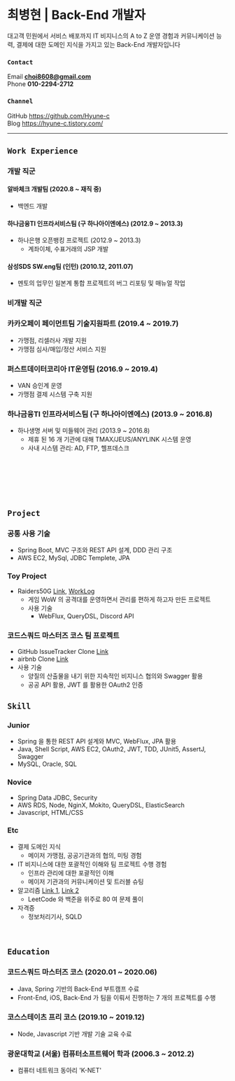 # 최병현 | Back-End 개발자

대고객 민원에서 서비스 배포까지 IT 비지니스의 A to Z 운영 경험과 커뮤니케이션 능력, 결제에 대한 도메인 지식을 가지고 있는 Back-End 개발자입니다

### `Contact`

Email **choi8608@gmail.com**  
Phone **010-2294-2712**

### `Channel`

GitHub <https://github.com/Hyune-c>  
Blog <https://hyune-c.tistory.com/>

---

## `Work Experience`

### 개발 직군

#### 알바체크 개발팀 (2020.8 ~ 재직 중)

- 백엔드 개발

#### 하나금융TI 인프라서비스팀 (구 하나아이엔에스) (2012.9 ~ 2013.3)

- 하나은행 오픈뱅킹 프로젝트 (2012.9 ~ 2013.3)
  - 계좌이체, 수표거래의 JSP 개발

#### 삼성SDS SW.eng팀 (인턴) (2010.12, 2011.07)

- 멘토의 업무인 일본계 통합 프로젝트의 버그 리포팅 및 매뉴얼 작업

### 비개발 직군

### 카카오페이 페이먼트팀 기술지원파트 (2019.4 ~ 2019.7)

- 가맹점, 리셀러사 개발 지원
- 가맹점 심사/매입/정산 서비스 지원

### 퍼스트데이터코리아 IT운영팀 (2016.9 ~ 2019.4)

- VAN 승인계 운영
- 가맹점 결제 시스템 구축 지원

### 하나금융TI 인프라서비스팀 (구 하나아이엔에스) (2013.9 ~ 2016.8)

- 하나생명 서버 및 미들웨어 관리 (2013.9 ~ 2016.8)
  - 제휴 된 16 개 기관에 대해 TMAX/JEUS/ANYLINK 시스템 운영
  - 사내 시스템 관리: AD, FTP, 헬프데스크

</br>
</br>
</br>
</br>
</br>

## `Project`

### 공통 사용 기술

- Spring Boot, MVC 구조와 REST API 설계, DDD 관리 구조
- AWS EC2, MySql, JDBC Templete, JPA

### Toy Project

- Raiders50G [Link](https://github.com/Hyune-c/raider50g),  [WorkLog](https://github.com/Hyune-c/TIL/tree/master/Toy%20Project/Raider50G)
  - 게임 WoW 의 공격대를 운영하면서 관리를 편하게 하고자 만든 프로젝트
  - 사용 기술
    - WebFlux, QueryDSL, Discord API

### 코드스쿼드 마스터즈 코스 팀 프로젝트

- GitHub IssueTracker Clone [Link](https://github.com/Hyune-c/issue-tracker-02)
- airbnb Clone [Link](https://github.com/Hyune-c/airbnb-01)
- 사용 기술
  - 양질의 산출물을 내기 위한 지속적인 비지니스 협의와 Swagger 활용
  - 공공 API 활용, JWT 를 활용한 OAuth2 인증

## `Skill`

### Junior

- Spring 을 통한 REST API 설계와 MVC, WebFlux, JPA 활용
- Java, Shell Script, AWS EC2, OAuth2, JWT, TDD, JUnit5, AssertJ, Swagger
- MySQL, Oracle, SQL

### Novice

- Spring Data JDBC, Security
- AWS RDS, Node, NginX, Mokito, QueryDSL, ElasticSearch
- Javascript, HTML/CSS

### Etc

- 결제 도메인 지식
  - 메이저 가맹점, 공공기관과의 협의, 미팅 경험
- IT 비지니스에 대한 포괄적인 이해와 팀 프로젝트 수행 경험
  - 인프라 관리에 대한 포괄적인 이해
  - 메이저 기관과의 커뮤니케이션 및 트러블 슈팅
- 알고리즘 [Link 1](https://github.com/Hyune-c/algorithm-legacy), [Link 2](https://github.com/Hyune-c/algorithm)
  - LeetCode 와 백준을 위주로 80 여 문제 풀이
- 자격증
  - 정보처리기사, SQLD

</br>

## `Education`

### 코드스쿼드 마스터즈 코스 (2020.01 ~ 2020.06)

- Java, Spring 기반의 Back-End 부트캠프 수료
- Front-End, iOS, Back-End 가 팀을 이뤄서 진행하는 7 개의 프로젝트를 수행

### 코스스테이츠 프리 코스 (2019.10 ~ 2019.12)

- Node, Javascript 기반 개발 기술 교육 수료

### 광운대학교 (서울) 컴퓨터소프트웨어 학과 (2006.3 ~ 2012.2)

- 컴퓨터 네트워크 동아리 'K-NET'
